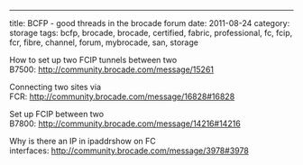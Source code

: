---
title: BCFP - good threads in the brocade forum
date: 2011-08-24
category: storage
tags: bcfp, brocade, brocade, certified, fabric, professional, fc, fcip, fcr, fibre, channel, forum, mybrocade, san, storage

How to set up two FCIP tunnels between two B7500: <http://community.brocade.com/message/15261>

Connecting two sites via FCR: <http://community.brocade.com/message/16828#16828>

Set up FCIP between two B7800: <http://community.brocade.com/message/14216#14216>

Why is there an IP in ipaddrshow on FC interfaces: <http://community.brocade.com/message/3978#3978>
